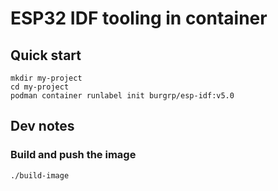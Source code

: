 # ESP32 IDF tooling in container

## Quick start

```
mkdir my-project
cd my-project
podman container runlabel init burgrp/esp-idf:v5.0
```
## Dev notes

### Build and push the image

```sh
./build-image
```
